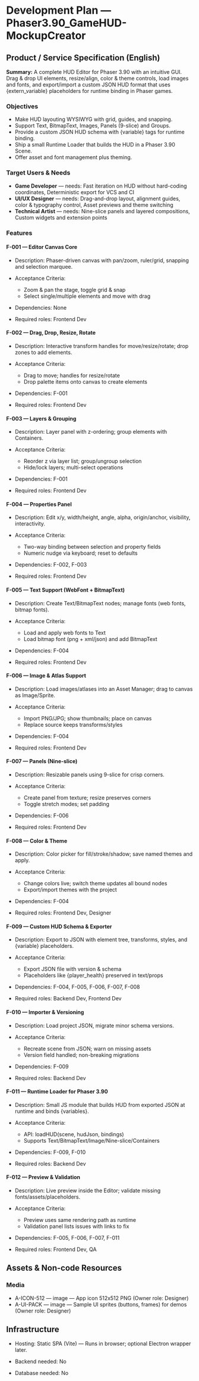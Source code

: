 # Development Plan — Phaser3.90_GameHUD-MockupCreator

## Product / Service Specification (English)
**Summary:** A complete HUD Editor for Phaser 3.90 with an intuitive GUI. Drag & drop UI elements, resize/align, color & theme controls, load images and fonts, and export/import a custom JSON HUD format that uses {extern_variable} placeholders for runtime binding in Phaser games.

### Objectives
- Make HUD layouting WYSIWYG with grid, guides, and snapping.
- Support Text, BitmapText, Images, Panels (9-slice) and Groups.
- Provide a custom JSON HUD schema with {variable} tags for runtime binding.
- Ship a small Runtime Loader that builds the HUD in a Phaser 3.90 Scene.
- Offer asset and font management plus theming.


### Target Users & Needs
- **Game Developer** — needs: Fast iteration on HUD without hard-coding coordinates, Deterministic export for VCS and CI
- **UI/UX Designer** — needs: Drag-and-drop layout, alignment guides, color & typography control, Asset previews and theme switching
- **Technical Artist** — needs: Nine-slice panels and layered compositions, Custom widgets and extension points


### Features

#### F-001 — Editor Canvas Core
- Description: Phaser-driven canvas with pan/zoom, ruler/grid, snapping and selection marquee.
- Acceptance Criteria:
  - Zoom & pan the stage, toggle grid & snap
  - Select single/multiple elements and move with drag

- Dependencies: None
- Required roles: Frontend Dev

#### F-002 — Drag, Drop, Resize, Rotate
- Description: Interactive transform handles for move/resize/rotate; drop zones to add elements.
- Acceptance Criteria:
  - Drag to move; handles for resize/rotate
  - Drop palette items onto canvas to create elements

- Dependencies: F-001
- Required roles: Frontend Dev

#### F-003 — Layers & Grouping
- Description: Layer panel with z-ordering; group elements with Containers.
- Acceptance Criteria:
  - Reorder z via layer list; group/ungroup selection
  - Hide/lock layers; multi-select operations

- Dependencies: F-001
- Required roles: Frontend Dev

#### F-004 — Properties Panel
- Description: Edit x/y, width/height, angle, alpha, origin/anchor, visibility, interactivity.
- Acceptance Criteria:
  - Two-way binding between selection and property fields
  - Numeric nudge via keyboard; reset to defaults

- Dependencies: F-002, F-003
- Required roles: Frontend Dev

#### F-005 — Text Support (WebFont + BitmapText)
- Description: Create Text/BitmapText nodes; manage fonts (web fonts, bitmap fonts).
- Acceptance Criteria:
  - Load and apply web fonts to Text
  - Load bitmap font (png + xml/json) and add BitmapText

- Dependencies: F-004
- Required roles: Frontend Dev

#### F-006 — Image & Atlas Support
- Description: Load images/atlases into an Asset Manager; drag to canvas as Image/Sprite.
- Acceptance Criteria:
  - Import PNG/JPG; show thumbnails; place on canvas
  - Replace source keeps transforms/styles

- Dependencies: F-004
- Required roles: Frontend Dev

#### F-007 — Panels (Nine-slice)
- Description: Resizable panels using 9-slice for crisp corners.
- Acceptance Criteria:
  - Create panel from texture; resize preserves corners
  - Toggle stretch modes; set padding

- Dependencies: F-006
- Required roles: Frontend Dev

#### F-008 — Color & Theme
- Description: Color picker for fill/stroke/shadow; save named themes and apply.
- Acceptance Criteria:
  - Change colors live; switch theme updates all bound nodes
  - Export/import themes with the project

- Dependencies: F-004
- Required roles: Frontend Dev, Designer

#### F-009 — Custom HUD Schema & Exporter
- Description: Export to JSON with element tree, transforms, styles, and {variable} placeholders.
- Acceptance Criteria:
  - Export JSON file with version & schema
  - Placeholders like {player_health} preserved in text/props

- Dependencies: F-004, F-005, F-006, F-007, F-008
- Required roles: Backend Dev, Frontend Dev

#### F-010 — Importer & Versioning
- Description: Load project JSON, migrate minor schema versions.
- Acceptance Criteria:
  - Recreate scene from JSON; warn on missing assets
  - Version field handled; non-breaking migrations

- Dependencies: F-009
- Required roles: Backend Dev

#### F-011 — Runtime Loader for Phaser 3.90
- Description: Small JS module that builds HUD from exported JSON at runtime and binds {variables}.
- Acceptance Criteria:
  - API: loadHUD(scene, hudJson, bindings)
  - Supports Text/BitmapText/Image/Nine-slice/Containers

- Dependencies: F-009, F-010
- Required roles: Backend Dev

#### F-012 — Preview & Validation
- Description: Live preview inside the Editor; validate missing fonts/assets/placeholders.
- Acceptance Criteria:
  - Preview uses same rendering path as runtime
  - Validation panel lists issues with links to fix

- Dependencies: F-005, F-006, F-007, F-011
- Required roles: Frontend Dev, QA


## Assets & Non-code Resources

### Media
- A-ICON-512 — image — App icon 512x512 PNG (Owner role: Designer)
- A-UI-PACK — image — Sample UI sprites (buttons, frames) for demos (Owner role: Designer)



## Infrastructure
- Hosting: Static SPA (Vite) — Runs in browser; optional Electron wrapper later.
- Backend needed: No

- Database needed: No
